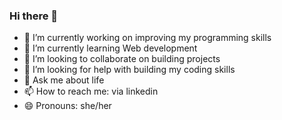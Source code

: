 ### Hi there 👋
- 🔭 I’m currently working on improving my programming skills
- 🌱 I’m currently learning Web development
- 👯 I’m looking to collaborate on building projects
- 🤔 I’m looking for help with building my coding skills
- 💬 Ask me about life
- 📫 How to reach me: via linkedin
- 😄 Pronouns: she/her



<!--
**Pragati1100/Pragati1100** is a ✨ _special_ ✨ repository because its `README.md` (this file) appears on your GitHub profile.

Here are some ideas to get you started:

- 🔭 I’m currently working on ...
- 🌱 I’m currently learning ...
- 👯 I’m looking to collaborate on ...
- 🤔 I’m looking for help with ...
- 💬 Ask me about ...
- 📫 How to reach me: ...
- 😄 Pronouns: ...
- ⚡ Fun fact: ...
-->
